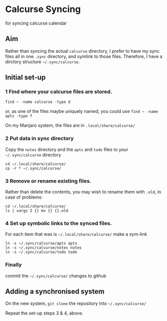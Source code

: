 # Calcurse Syncing

for syncing calcurse calendar

## Aim

Rather than syncing the actual `calcurse` directory, I prefer to have my sync files all in one `.sync` directory, and symlink to those files. Therefore, I have a dirctory structure `~/.sync/calcurse`.

## Initial set-up

### 1 Find where your calcurse files are stored.

`find ~ -name calcurse -type d`

or, as one of the files maybe uniquely named, you could use `find ~ -name apts -type f`

On my Manjaro system, the files are in `.local/share/calcurse/`

### 2 Put data in sync directory

Copy the `notes` directory and the `apts` and `todo` files to your `~/.sync/calcurse` directory

```
cd ~/.local/share/calcurse/
cp -r * ~/.sync/calcurse/
```

### 3 Remove or rename existing files.

Rather than delete the contents, you may wish to rename them with `.old`, in case of problems:

```
cd ~/.local/share/calcurse/
ls | xargs I {} mv {} {}.old
```

### 4 Set up symbolic links to the synced files.

For each item that was is `~/.local/share/calcurse/` make a sym-link

```
ln -s ~/.sync/calcurse/apts apts
ln -s ~/.sync/calcurse/notes notes
ln -s ~/.sync/calcurse/todo todo
```
### Finally

commit the `~/.sync/calcurse/` changes to github

## Adding a synchronised system

On the new system, `git clone` the repository into `~/.sync/calcurse/`

Repeat the set-up steps 3 & 4, above.
